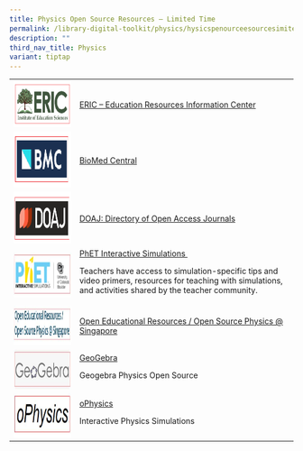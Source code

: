 ```yaml
---
title: Physics Open Source Resources – Limited Time
permalink: /library-digital-toolkit/physics/hysicspenourceesourcesimitedime/
description: ""
third_nav_title: Physics
variant: tiptap
---
```

<table>
<tbody>
<tr>
<td><a rel="noopener noreferrer" target="_blank" href="https://eric.ed.gov/"><img height="83" width="200" alt="" src="/images/Library%20Digital%20Toolkit/ERIC-300x125.png" class="alignnone wp-image-19036"></a></td>
<td><a rel="noopener noreferrer" target="_blank" href="https://eric.ed.gov/">ERIC – Education Resources Information Center</a></td>
</tr>
<tr>
<td><a rel="noopener noreferrer" target="_blank" href="https://www.biomedcentral.com/"><img height="98" width="196" src="/images/Library%20Digital%20Toolkit/BMC.png"></a></td>
<td><a rel="noopener noreferrer" target="_blank" href="https://www.biomedcentral.com/">BioMed Central</a></td>
</tr>
<tr>
<td><a rel="noopener noreferrer" target="_blank" href="https://doaj.org/"><img height="92" width="200" src="/images/Library%20Digital%20Toolkit/DOAJ.png"></a></td>
<td><a rel="noopener noreferrer" target="_blank" href="https://doaj.org/">DOAJ: Directory of Open Access Journals</a></td>
</tr>
<tr>
<td><a href="https://phet.colorado.edu/"><img height="79" width="200" alt="" src="/images/Library%20Digital%20Toolkit/PHET.jpg"></a></td>
<td><a href="https://phet.colorado.edu/">PhET Interactive Simulations&nbsp;</a>
<p>Teachers have access to simulation-specific tips and video primers, resources for teaching with simulations, and activities shared by the teacher community.</p>
</td>
</tr>
<tr>
<td><a href="https://iwant2study.org/ospsg/index.php/interactive-resources/physics"><img height="70" width="337" alt="" src="/images/Library%20Digital%20Toolkit/open-education.jpg"></a></td>
<td><a href="https://iwant2study.org/ospsg/index.php/interactive-resources/physics">Open Educational Resources / Open Source Physics @ Singapore</a></td>
</tr>
<tr>
<td><a href="https://www.geogebra.org/search/physics"><img height="70" width="200" src="/images/Library%20Digital%20Toolkit/gegebra.jpg"></a></td>
<td><a href="https://www.geogebra.org/search/physics">GeoGebra</a>
<p>Geogebra Physics Open Source</p>
</td>
</tr>
<tr>
<td><a href="https://ophysics.com/index.html"><img height="77" width="200" alt="" src="/images/Library%20Digital%20Toolkit/ophysics.jpg"></a></td>
<td><a href="https://ophysics.com/index.html">oPhysics</a>
<p>Interactive Physics Simulations</p>
</td>
</tr>
</tbody>
</table>